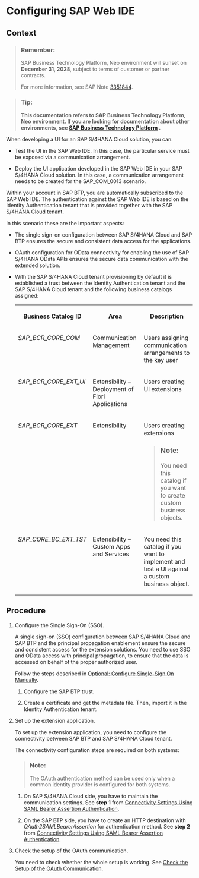 <!-- loioe0123ed45a9a4eb48595431b8429e5ac -->

# Configuring SAP Web IDE



## Context

> ### Remember:  
> SAP Business Technology Platform, Neo environment will sunset on **December 31, 2028**, subject to terms of customer or partner contracts.
> 
> For more information, see SAP Note [3351844](https://me.sap.com/notes/3351844).

> ### Tip:  
> **This documentation refers to SAP Business Technology Platform, Neo environment. If you are looking for documentation about other environments, see [SAP Business Technology Platform](https://help.sap.com/docs/btp/sap-business-technology-platform/sap-business-technology-platform?version=Cloud) .**

When developing a UI for an SAP S/4HANA Cloud solution, you can:

-   Test the UI in the SAP Web IDE. In this case, the particular service must be exposed via a communication arrangement.

-   Deploy the UI application developed in the SAP Web IDE in your SAP S/4HANA Cloud solution. In this case, a communication arrangement needs to be created for the SAP\_COM\_0013 scenario.


Within your account in SAP BTP, you are automatically subscribed to the SAP Web IDE. The authentication against the SAP Web IDE is based on the Identity Authentication tenant that is provided together with the SAP S/4HANA Cloud tenant.

In this scenario these are the important aspects:

-   The single sign-on configuration between SAP S/4HANA Cloud and SAP BTP ensures the secure and consistent data access for the applications.

-   OAuth configuration for OData connectivity for enabling the use of SAP S/4HANA OData APIs ensures the secure data communication with the extended solution.

-   With the SAP S/4HANA Cloud tenant provisioning by default it is established a trust between the Identity Authentication tenant and the SAP S/4HANA Cloud tenant and the following business catalogs assigned:


    <table>
    <tr>
    <th valign="top">

    Business Catalog ID
    
    </th>
    <th valign="top">

    Area
    
    </th>
    <th valign="top">

    Description
    
    </th>
    </tr>
    <tr>
    <td valign="top">
    
    *SAP\_BCR\_CORE\_COM* 
    
    </td>
    <td valign="top">
    
    Communication Management
    
    </td>
    <td valign="top">
    
    Users assigning communication arrangements to the key user
    
    </td>
    </tr>
    <tr>
    <td valign="top">
    
    *SAP\_BCR\_CORE\_EXT\_UI* 
    
    </td>
    <td valign="top">
    
    Extensibility – Deployment of Fiori Applications
    
    </td>
    <td valign="top">
    
    Users creating UI extensions
    
    </td>
    </tr>
    <tr>
    <td valign="top">
    
    *SAP\_BCR\_CORE\_EXT* 
    
    </td>
    <td valign="top">
    
    Extensibility
    
    </td>
    <td valign="top">
    
    Users creating extensions

    > ### Note:  
    > You need this catalog if you want to create custom business objects.


    
    </td>
    </tr>
    <tr>
    <td valign="top">
    
    *SAP\_CORE\_BC\_EXT\_TST* 
    
    </td>
    <td valign="top">
    
    Extensibility – Custom Apps and Services
    
    </td>
    <td valign="top">
    
    You need this catalog if you want to implement and test a UI against a custom business object.
    
    </td>
    </tr>
    </table>
    



## Procedure

1.  Configure the Single Sign-On \(SSO\).

    A single sign-on \(SSO\) configuration between SAP S/4HANA Cloud and SAP BTP and the principal propagation enablement ensure the secure and consistent access for the extension solutions. You need to use SSO and OData access with principal propagation, to ensure that the data is accessed on behalf of the proper authorized user.

    Follow the steps described in [Optional: Configure Single-Sign On Manually](optional-configure-single-sign-on-manually-789a120.md).

    1.  Configure the SAP BTP trust.

    2.  Create a certificate and get the metadata file. Then, import it in the Identity Authentication tenant.


2.  Set up the extension application.

    To set up the extension application, you need to configure the connectivity between SAP BTP and SAP S/4HANA Cloud tenant.

    The connectivity configuration steps are required on both systems:

    > ### Note:  
    > The OAuth authentication method can be used only when a common identity provider is configured for both systems.

    1.  On SAP S/4HANA Cloud side, you have to maintain the communication settings. See **step 1** from [Connectivity Settings Using SAML Bearer Assertion Authentication](connectivity-settings-using-saml-bearer-assertion-authentication-1598e9d.md).

    2.  On the SAP BTP side, you have to create an HTTP destination with *OAuth2SAMLBearerAssertion* for authentication method. See **step 2** from [Connectivity Settings Using SAML Bearer Assertion Authentication](connectivity-settings-using-saml-bearer-assertion-authentication-1598e9d.md).


3.  Check the setup of the OAuth communication.

    You need to check whether the whole setup is working. See [Check the Setup of the OAuth Communication](check-the-setup-of-the-oauth-communication-ceebbb6.md).


